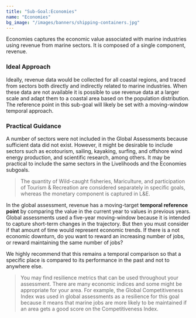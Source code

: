 ```yaml
---
title: "Sub-Goal:Economies"
name: "Economies"
bg_image: "/images/banners/shipping-containers.jpg"
---
```


Economies captures the economic value associated with marine industries using revenue from marine sectors. It is composed of a single component, revenue.

### Ideal Approach

Ideally, revenue data would be collected for all coastal regions, and traced from sectors both directly and indirectly related to marine industries. When these data are not available it is possible to use revenue data at a larger scale and adapt them to a coastal area based on the population distribution. The reference point in this sub-goal will likely be set with a moving-window temporal approach.

### Practical Guidance

A number of sectors were not included in the Global Assessments because sufficient data did not exist. However, it might be desirable to include sectors such as ecotourism, sailing, kayaking, surfing, and offshore wind energy production, and scientific research, among others. It may be practical to include the same sectors in the Livelihoods and the Economies subgoals.

> The quantity of Wild-caught fisheries, Mariculture, and participation of Tourism & Recreation are considered separately in specific goals, whereas the monetary component is captured in L&E.

In the global assessment, revenue has a moving-target **temporal reference point** by comparing the value in the current year to values in previous years. Global assessments used a five-year moving-window because it is intended to capture short-term changes in the trajectory. But then you must consider if that amount of time would represent economic trends. If there is a not economic downturn, do you want to reward an increasing number of jobs, or reward maintaining the same number of jobs?

We highly recommend that this remains a temporal comparison so that a specific place is compared to its performance in the past and not to anywhere else.

> You may find resilience metrics that can be used throughout your assessment. There are many economic indices and some might be appropriate for your area. For example, the Global Competitiveness Index was used in global assessments as a resilience for this goal because it means that marine jobs are more likely to be maintained if an area gets a good score on the Competitiveness Index.
